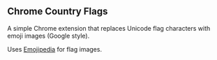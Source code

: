 ## Chrome Country Flags

A simple Chrome extension that replaces Unicode flag characters with emoji images (Google style).

Uses [Emojipedia](https://emojipedia.org) for flag images.
